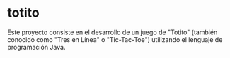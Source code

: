 # totito
Este proyecto consiste en el desarrollo de un juego de "Totito" (también conocido como "Tres en Línea" o "Tic-Tac-Toe") utilizando el lenguaje de programación Java.
